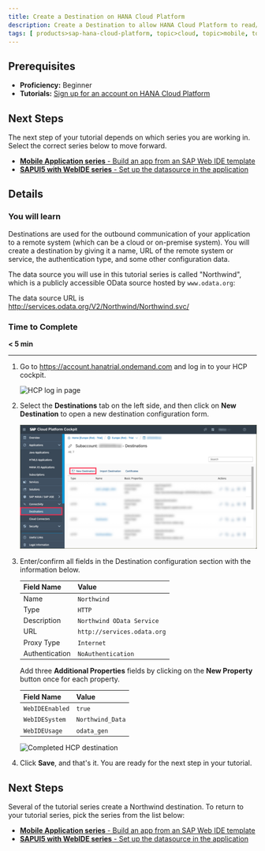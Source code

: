 ```yaml
---
title: Create a Destination on HANA Cloud Platform
description: Create a Destination to allow HANA Cloud Platform to read/write data
tags: [ products>sap-hana-cloud-platform, topic>cloud, topic>mobile, topic>odata, tutorial>beginner ]
---
```


## Prerequisites
 - **Proficiency:** Beginner
 - **Tutorials:** [Sign up for an account on HANA Cloud Platform](http://go.sap.com/developer/tutorials/hcp-create-trial-account.html)

## Next Steps
The next step of your tutorial depends on which series you are working in.  Select the correct series below to move forward.

 - [**Mobile Application series** - Build an app from an SAP Web IDE template](http://go.sap.com/developer/tutorials/hcp-template-mobile-web-app.html)
 - [**SAPUI5 with WebIDE series** - Set up the datasource in the application](sapui5-webide-setup-datasource.html)

## Details

### You will learn
Destinations are used for the outbound communication of your application to a remote system (which can be a cloud or on-premise system). You will create a destination by giving it a name, URL of the remote system or service, the authentication type, and some other configuration data.

The data source you will use in this tutorial series is called "Northwind", which is a publicly accessible OData source hosted by ```www.odata.org```:

The data source URL is <http://services.odata.org/V2/Northwind/Northwind.svc/>

### Time to Complete
**< 5 min**

---

1. Go to <https://account.hanatrial.ondemand.com> and log in to your HCP cockpit.

    ![HCP log in page](https://raw.githubusercontent.com/SAPDocuments/Tutorials/master/tutorials/hcp-create-destination/mob1-1_1.png)

2. Select the **Destinations** tab on the left side, and then click on **New Destination** to open a new destination configuration form.

    ![Web IDE Destination tab](https://raw.githubusercontent.com/SAPDocuments/Tutorials/master/tutorials/hcp-create-destination/mob1-1_2.png)

3. Enter/confirm all fields in the Destination configuration section with the information below.

    Field Name     | Value
    :------------- | :-------------
    Name           | `Northwind`
    Type           | `HTTP`
    Description    | `Northwind OData Service`
    URL            | `http://services.odata.org`
    Proxy Type     | `Internet`
    Authentication | `NoAuthentication`

    Add three **Additional Properties** fields by clicking on the **New Property** button once for each property.

    Field Name       | Value
    :--------------- | :-------------
    `WebIDEEnabled`  | `true`
    `WebIDESystem`   | `Northwind_Data`
    `WebIDEUsage`    | `odata_gen`

    ![Completed HCP destination](https://raw.githubusercontent.com/SAPDocuments/Tutorials/master/tutorials/hcp-create-destination/mob1-1_3.png)

4. Click **Save**, and that's it.  You are ready for the next step in your tutorial.

## Next Steps
Several of the tutorial series create a Northwind destination.  To return to your tutorial series, pick the series from the list below:

- [**Mobile Application series** - Build an app from an SAP Web IDE template](http://go.sap.com/developer/tutorials/hcp-template-mobile-web-app.html)
- [**SAPUI5 with WebIDE series** - Set up the datasource in the application](sapui5-webide-setup-datasource.html)
